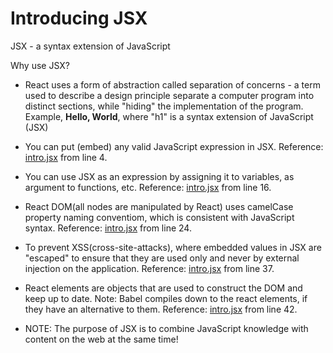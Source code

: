 # Introducing JSX

JSX - a syntax extension of JavaScript

Why use JSX?

- React uses a form of abstraction called separation of concerns - a term used to describe a design principle separate a computer program into distinct sections, while "hiding" the implementation of the program. Example, **Hello, World**, where "h1" is a syntax extension of JavaScript (JSX)

- You can put (embed) any valid JavaScript expression in JSX. Reference: [intro.jsx](intro.jsx) from line 4.

- You can use JSX as an expression by assigning it to variables, as argument to functions, etc. Reference: [intro.jsx](intro.jsx) from line 16.

- React DOM(all nodes are manipulated by React) uses camelCase property naming conventiom, which is consistent with JavaScript syntax. Reference: [intro.jsx](intro.jsx) from line 24.

- To prevent XSS(cross-site-attacks), where embedded values in JSX are "escaped" to ensure that they are used only and never by external injection on the application. Reference: [intro.jsx](intro.jsx) from line 37.

- React elements are objects that are used to construct the DOM and keep up to date. Note: Babel compiles down to the react elements, if they have an alternative to them. Reference: [intro.jsx](intro.jsx) from line 42.

- NOTE: The purpose of JSX is to combine JavaScript knowledge with content on the web at the same time!
